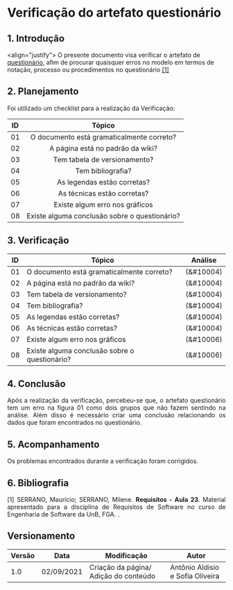 # Verificação do artefato questionário


## 1. Introdução
<align="justify">
O presente documento visa verificar o artefato de <a href = "2021.1-FindGlocal/requisitos/questionarios/">questionário</a>, afim de procurar quaisquer erros no modelo em termos de notação, processo ou procedimentos no questionário <a href="#Bibliografia">[1]</a></p>
</p>

## 2. Planejamento 
<p  align="justify">Foi utilizado um checklist para a realização da Verificação:</p>

<center>

| ID| Tópico |
|:--:|:--:|
| 01 | O documento está gramaticalmente correto? |
| 02 | A página está no padrão da wiki? |
| 03 | Tem tabela de versionamento? |
| 04 | Tem bibliografia? |
| 05 | As legendas estão corretas? |
| 06 | As técnicas estão corretas? | 
| 07 | Existe algum erro nos gráficos |
| 08 | Existe alguma conclusão sobre o questionário?|

</center>

## 3. Verificação

<center>

| ID| Tópico | Análise |
|:-:|--|:-:|
| 01 | O documento está gramaticalmente correto? | (&#10004) |
| 02 | A página está no padrão da wiki? | (&#10004) |
| 03 | Tem tabela de versionamento? | (&#10004) |
| 04 | Tem bibliografia? | (&#10004) |
| 05 | As legendas estão corretas? | (&#10004) | 
| 06 | As técnicas estão corretas? |  (&#10004) |
| 07 | Existe algum erro nos gráficos | (&#10006) | 
| 08 | Existe alguma conclusão sobre o questionário? | (&#10006) |

</center>

## 4. Conclusão

<p align="justify">
Após a realização da verificação, percebeu-se que, o artefato questionário tem um erro na figura 01 como dois grupos que não fazem sentindo na análise. Além disso é necessário criar uma conclusão relacionando os dados que foram encontrados no questionário.  
</p>


## 5. Acompanhamento

<p align="justify">
Os problemas encontrados durante a verificação foram corrigidos.
</p>

## 6. Bibliografia <a id="Bibliografia"></a>
<p align = "justify"> [1] SERRANO, Maurício; SERRANO, Milene. <strong>Requisitos - Aula 23</strong>. Material apresentado para a disciplina de Requisitos de Software no curso de Engenharia de Software da UnB, FGA. </a> .</p>


## Versionamento
<center>

| Versão | Data | Modificação | Autor |
|--|--|--|--|
| 1.0 | 02/09/2021 | Criação da página/ Adição do conteúdo | Antônio Aldisio e  Sofia  Oliveira|

</center>
